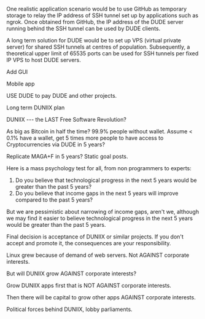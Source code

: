One realistic application scenario would be to use GitHub as temporary storage to relay the IP address of SSH tunnel set up by applications such as ngrok. Once obtained from GitHub, the IP address of the DUDE server running behind the SSH tunnel can be used by DUDE clients. 

A long term solution for DUDE would be to set up VPS (virtual private server) for shared SSH tunnels at centres of population. Subsequently, a theoretical upper limit of 65535 ports can be used for SSH tunnels per fixed IP VPS to host DUDE servers.

Add GUI

Mobile app

USE DUDE to pay DUDE and other projects.

Long term DUNIIX plan

DUNIIX --- the LAST Free Software Revolution?

As big as Bitcoin in half the time? 99.9% people without wallet. Assume < 0.1% have a wallet, get 5 times more people to have access to Cryptocurrencies via DUDE in 5 years?

Replicate MAGA+F in 5 years? Static goal posts.

Here is a mass psychology test for all, from non programmers to experts:

1. Do you believe that technological progress in the next 5 years would be greater than the past 5 years?
2. Do you believe that income gaps in the next 5 years will improve compared to the past 5 years?

But we are pessimistic about narrowing of income gaps, aren't we, although we may find it easier to believe technological progress in the next 5 years would be greater than the past 5 years.

Final decision is acceptance of DUNIIX or similar projects. If you don't accept and promote it, the consequences are your responsibility.

Linux grew because of demand of web servers. Not AGAINST corporate interests.

But will DUNIIX grow AGAINST corporate interests?

Grow DUNIIX apps first that is NOT AGAINST corporate interests.

Then there will be capital to grow other apps AGAINST corporate interests.

Political forces behind DUNIIX, lobby parliaments. 


